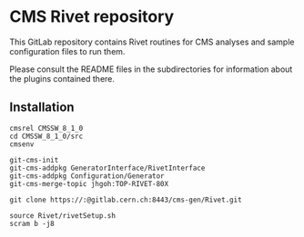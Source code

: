 # CMS Rivet repository

This GitLab repository contains Rivet routines for CMS analyses and sample configuration files to run them.

Please consult the README files in the subdirectories for information about the plugins contained there.

## Installation

    cmsrel CMSSW_8_1_0
    cd CMSSW_8_1_0/src
    cmsenv

    git-cms-init
    git-cms-addpkg GeneratorInterface/RivetInterface
    git-cms-addpkg Configuration/Generator
    git-cms-merge-topic jhgoh:TOP-RIVET-80X

    git clone https://:@gitlab.cern.ch:8443/cms-gen/Rivet.git

    source Rivet/rivetSetup.sh
    scram b -j8
